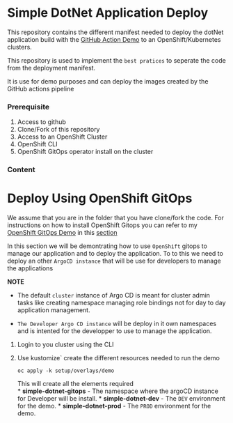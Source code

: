 # Simple DotNet Application Deploy

This repository contains the different manifest needed to deploy the dotNet application build with the [GitHub Action Demo](https://github.com/froberge/ocp-githubaction-demo/tree/working_demo_gitops) to an OpenShift/Kubernetes clusters.


This repository is used to implement the `best pratices` to seperate the code from the deployment manifest.

It is use for demo purposes and can deploy the images created by the GitHub actions pipeline

### Prerequisite

1. Access to github
1. Clone/Fork of this repository
1. Access to an OpenShift Cluster
1. OpenShift CLI
1. OpenShift GitOps operator install on the cluster


### Content

# Deploy Using OpenShift GitOps

We assume that you are in the folder that you have clone/fork the code. For instructions on how to install OpenShift Gitops you can refer to my [OpenShift GitOps Demo](https://github.com/froberge/ocp-gitops-demo) in this [section](https://github.com/froberge/ocp-gitops-demo/blob/main/docs/install-gitops-operator.md)


In this section we will be demontrating how to use `OpenShift` gitops to manage our application and to deploy the application. To to this we need to deploy an other `ArgoCD instance` that will be use for developers to manage the applications

__NOTE__
*   The default `cluster` instance of Argo CD is meant for cluster admin tasks like creating namespace managing role bindings not for day to day application management.

* `The Developer Argo CD instance` will be deploy in it own namespaces and is intented for the developper to use to manage the application.

1. Login to you cluster using the CLI

1. Use kustomize` create the different resources needed to run the demo 
    ```
    oc apply -k setup/overlays/demo
    ```

    This will create all the elements required    
        * __simple-dotnet-gitops__ - The namespace where the argoCD instance for Developer will be install.
        * __simple-dotnet-dev__ - The `DEV` environment for the demo.
        * __simple-dotnet-prod__ - The `PROD` environment for the demo.

